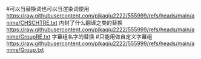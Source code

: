 #可以当替换词也可以当渲染词使用
https://raw.githubusercontent.com/pikaqiu2222/555999/refs/heads/main/anime/CHSCHTRE.txt  内封了什么翻译之类的替换
https://raw.githubusercontent.com/pikaqiu2222/555999/refs/heads/main/anime/GroupRE.txt  字幕组名字的替换
#只能用做自定义字幕组
https://raw.githubusercontent.com/pikaqiu2222/555999/refs/heads/main/anime/Group.txt
